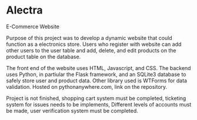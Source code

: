 # Alectra
E-Commerce Website 

Purpose of this project was to develop a dynamic website that could function as a electronics store. Users who register with website can add other users to the user table and add, delete, and edit products on the product table on the database.

The front end of the website uses HTML, Javascript, and CSS. 
The backend uses Python, in partiular the Flask framework, and an SQLite3 database to safely store user and product data. Other library  used is WTForms for data validation.
Hosted on pythonanywhere.com, link on the repository. 

Project is not finished, shopping cart system must be completed, ticketing system for issues needs to be implements, Different levels of accounts must be made, user verification system must be completed.
